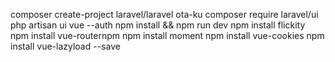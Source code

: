 composer create-project laravel/laravel ota-ku
composer require laravel/ui
php artisan ui vue --auth
npm install && npm run dev
npm install flickity
npm install vue-routernpm
npm install moment
npm install vue-cookies
npm install vue-lazyload --save

